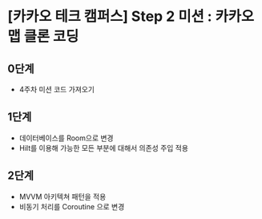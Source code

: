 # [카카오 테크 캠퍼스] Step 2 미션 : 카카오 맵 클론 코딩

## 0단계
- 4주차 미션 코드 가져오기

## 1단계
- 데이터베이스를 Room으로 변경
- Hilt를 이용해 가능한 모든 부분에 대해서 의존성 주입 적용

## 2단계
- MVVM 아키텍쳐 패턴을 적용
- 비동기 처리를 Coroutine 으로 변경
